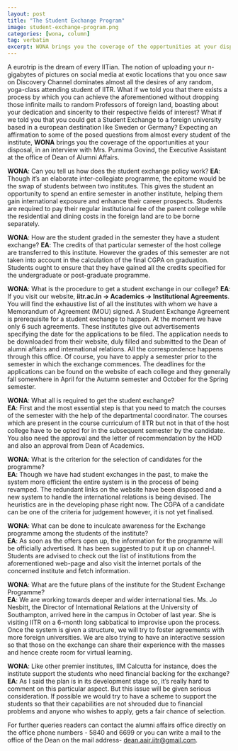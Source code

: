 ```yaml
---
layout: post
title: "The Student Exchange Program"
image: student-exchange-program.png
categories: [wona, column]
tag: verbatim
excerpt: WONA brings you the coverage of the opportunities at your disposal, in an interview with Mrs. Purnima Govind, the Executive Assistant at the office of Dean of Alumni Affairs.
---
```

A eurotrip is the dream of every IITian. The notion of uploading your n-gigabytes of pictures on social media at exotic locations that you once saw on Discovery Channel dominates almost all the desires of any random, yoga-class attending student of IITR. 
What if we told you that there exists a process by which you can achieve the aforementioned without dropping those infinite mails to random Professors of foreign land, boasting about your dedication and sincerity to their respective fields of interest? What if we told you that you could get a Student Exchange to a foreign university based in a european destination like Sweden or Germany? Expecting an affirmation to some of the posed questions from almost every student of the institute, __WONA__ brings you the coverage of the opportunities at your disposal, in an interview with Mrs. Purnima Govind, the Executive Assistant at the office of Dean of Alumni Affairs.

__WONA__: Can you tell us how does the student exchange policy work? 
__EA__: Though it’s an elaborate inter-collegiate programme, the epitome would be the swap of students between two institutes. This gives the student an opportunity to spend an entire semester in another institute, helping them gain international exposure and enhance their career prospects. Students are required to pay their regular institutional fee of the parent college while the residential and dining costs in the foreign land are to be borne separately.

__WONA__: How are the student graded in the semester they have a student exchange?                    __EA__: The credits of that particular semester of the host college are transferred to this institute. However the grades of this semester are not taken into account in the calculation of the final CGPA on graduation. Students ought to ensure that they have gained all the credits specified for the undergraduate or post-graduate programme.

__WONA__: What is the procedure to get a student exchange in our college?                                                           __EA__: If you visit our website, __iitr.ac.in -> Academics -> Institutional Agreements__. You will find the exhaustive list of all the institutes with whom we have a Memorandum of Agreement (MOU) signed. A Student Exchange Agreement is prerequisite for a student exchange to happen. At the moment we have only 6 such agreements. These institutes give out advertisements specifying the date for the applications to be filed. The application needs to be downloaded from their website, duly filled and submitted to the Dean of alumni affairs and international relations. All the correspondence happens through this office. Of course, you have to apply a semester prior to the semester in which the exchange commences. The deadlines for the applications can be found on the website of each college and they generally fall somewhere in April for the Autumn semester and October for the Spring semester.

__WONA__: What all is required to get the student exchange?                                                                  
__EA__: First and the most essential step is that you need to match the courses of the semester with the help of the departmental coordinator. The courses which are present in the course curriculum of IITR but not in that of the host college have to be opted for in the subsequent semester by the candidate. You also need the approval and the letter of recommendation by the HOD and also an approval from Dean of Academics.

__WONA__: What is the criterion for the selection of candidates for the programme?                              
__EA__: Though we have had student exchanges in the past, to make the system more efficient the entire system is in the process of being revamped. The redundant links on the website have been disposed and a new system to handle the international relations is being devised. The heuristics are in the developing phase right now. The CGPA of a candidate can be one of the criteria for judgement however, it is not yet finalised.

__WONA__: What can be done to inculcate awareness for the Exchange programme among the students of the institute?                                                                                                                                                             
__EA__: As soon as the offers open up, the information for the programme will be officially advertised. It has been suggested to put it up on channel-I. Students are advised to check out the list of institutions from the aforementioned web-page and also visit the internet portals of the concerned institute and fetch information.

__WONA__: What are the future plans of the institute for the Student Exchange Programme?                                                                                                                              
__EA__: We are working towards deeper and wider international ties. Ms. Jo Nesbitt, the Director of International Relations at the University of Southampton, arrived here in the campus in October of last year. She is visiting IITR on a 6-month long sabbatical to improvise upon the process. Once the system is given a structure, we will try to foster agreements with more foreign universities. We are also trying to have an interactive session so that those on the exchange can share their experience with the masses and hence create room for virtual learning.

__WONA__: Like other premier institutes, IIM Calcutta for instance, does the institute support the students who need financial backing for the exchange?                                                                                                                   
__EA__: As I said the plan is in its development stage so, it’s really hard to comment on this particular aspect. But this issue will be given serious consideration. If possible we would try to have a scheme to support the students so that their capabilities are not shrouded due to financial problems and anyone who wishes to apply, gets a fair chance of selection.
 
For further queries readers can contact the alumni affairs office directly on the office phone numbers - 5840 and 6699 or you can write a mail to the office of the Dean on the mail address- dean.aair.iitr@gmail.com.